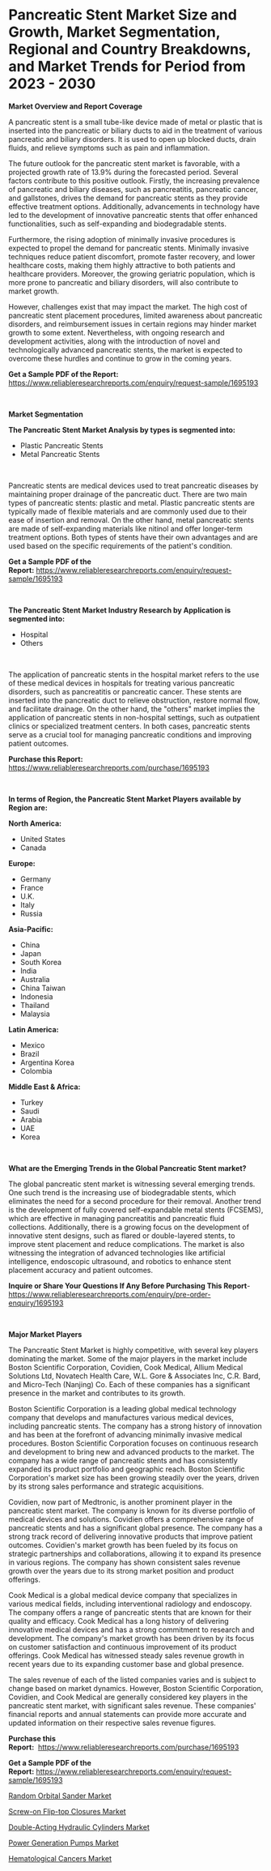 <p><h1>Pancreatic Stent Market Size and Growth, Market Segmentation, Regional and Country Breakdowns, and Market Trends for Period from 2023 -  2030</h1></p><p><strong>Market Overview and Report Coverage</strong></p>
<p><p>A pancreatic stent is a small tube-like device made of metal or plastic that is inserted into the pancreatic or biliary ducts to aid in the treatment of various pancreatic and biliary disorders. It is used to open up blocked ducts, drain fluids, and relieve symptoms such as pain and inflammation.</p><p>The future outlook for the pancreatic stent market is favorable, with a projected growth rate of 13.9% during the forecasted period. Several factors contribute to this positive outlook. Firstly, the increasing prevalence of pancreatic and biliary diseases, such as pancreatitis, pancreatic cancer, and gallstones, drives the demand for pancreatic stents as they provide effective treatment options. Additionally, advancements in technology have led to the development of innovative pancreatic stents that offer enhanced functionalities, such as self-expanding and biodegradable stents.</p><p>Furthermore, the rising adoption of minimally invasive procedures is expected to propel the demand for pancreatic stents. Minimally invasive techniques reduce patient discomfort, promote faster recovery, and lower healthcare costs, making them highly attractive to both patients and healthcare providers. Moreover, the growing geriatric population, which is more prone to pancreatic and biliary disorders, will also contribute to market growth.</p><p>However, challenges exist that may impact the market. The high cost of pancreatic stent placement procedures, limited awareness about pancreatic disorders, and reimbursement issues in certain regions may hinder market growth to some extent. Nevertheless, with ongoing research and development activities, along with the introduction of novel and technologically advanced pancreatic stents, the market is expected to overcome these hurdles and continue to grow in the coming years.</p></p>
<p><strong>Get a Sample PDF of the Report:</strong> <a href="https://www.reliableresearchreports.com/enquiry/request-sample/1695193">https://www.reliableresearchreports.com/enquiry/request-sample/1695193</a></p>
<p>&nbsp;</p>
<p><strong>Market Segmentation</strong></p>
<p><strong>The Pancreatic Stent Market Analysis by types is segmented into:</strong></p>
<p><ul><li>Plastic Pancreatic Stents</li><li>Metal Pancreatic Stents</li></ul></p>
<p>&nbsp;</p>
<p><p>Pancreatic stents are medical devices used to treat pancreatic diseases by maintaining proper drainage of the pancreatic duct. There are two main types of pancreatic stents: plastic and metal. Plastic pancreatic stents are typically made of flexible materials and are commonly used due to their ease of insertion and removal. On the other hand, metal pancreatic stents are made of self-expanding materials like nitinol and offer longer-term treatment options. Both types of stents have their own advantages and are used based on the specific requirements of the patient's condition.</p></p>
<p><strong>Get a Sample PDF of the Report:</strong>&nbsp;<a href="https://www.reliableresearchreports.com/enquiry/request-sample/1695193">https://www.reliableresearchreports.com/enquiry/request-sample/1695193</a></p>
<p>&nbsp;</p>
<p><strong>The Pancreatic Stent Market Industry Research by Application is segmented into:</strong></p>
<p><ul><li>Hospital</li><li>Others</li></ul></p>
<p>&nbsp;</p>
<p><p>The application of pancreatic stents in the hospital market refers to the use of these medical devices in hospitals for treating various pancreatic disorders, such as pancreatitis or pancreatic cancer. These stents are inserted into the pancreatic duct to relieve obstruction, restore normal flow, and facilitate drainage. On the other hand, the "others" market implies the application of pancreatic stents in non-hospital settings, such as outpatient clinics or specialized treatment centers. In both cases, pancreatic stents serve as a crucial tool for managing pancreatic conditions and improving patient outcomes.</p></p>
<p><strong>Purchase this Report:</strong>&nbsp; <a href="https://www.reliableresearchreports.com/purchase/1695193">https://www.reliableresearchreports.com/purchase/1695193</a></p>
<p>&nbsp;</p>
<p><strong>In terms of Region, the Pancreatic Stent Market Players available by Region are:</strong></p>
<p>
    <p> <strong> North America: </strong>
        <ul>
            <li>United States</li>
            <li>Canada</li>
        </ul>
        </p> 
    <p> <strong> Europe: </strong>
        <ul>
            <li>Germany</li>
            <li>France</li>
            <li>U.K.</li>
            <li>Italy</li>
            <li>Russia</li>
        </ul>
        </p> 
    <p> <strong> Asia-Pacific: </strong>
        <ul>
            <li>China</li>
            <li>Japan</li>
            <li>South Korea</li>
            <li>India</li>
            <li>Australia</li>
            <li>China Taiwan</li>
            <li>Indonesia</li>
            <li>Thailand</li>
            <li>Malaysia</li>
        </ul>
        </p> 
    <p> <strong> Latin America: </strong>
        <ul>
            <li>Mexico</li>
            <li>Brazil</li>
            <li>Argentina Korea</li>
            <li>Colombia</li>
        </ul>
        </p> 
    <p> <strong> Middle East & Africa: </strong>
        <ul>
            <li>Turkey</li>
            <li>Saudi</li>
            <li>Arabia</li>
            <li>UAE</li>
            <li>Korea</li>
        </ul>
    </p>
    </p>
<p>&nbsp;</p>
<p><strong>What are the Emerging Trends in the Global Pancreatic Stent market?</strong></p>
<p><p>The global pancreatic stent market is witnessing several emerging trends. One such trend is the increasing use of biodegradable stents, which eliminates the need for a second procedure for their removal. Another trend is the development of fully covered self-expandable metal stents (FCSEMS), which are effective in managing pancreatitis and pancreatic fluid collections. Additionally, there is a growing focus on the development of innovative stent designs, such as flared or double-layered stents, to improve stent placement and reduce complications. The market is also witnessing the integration of advanced technologies like artificial intelligence, endoscopic ultrasound, and robotics to enhance stent placement accuracy and patient outcomes.</p></p>
<p><strong>Inquire or Share Your Questions If Any Before Purchasing This Report</strong>- <a href="https://www.reliableresearchreports.com/enquiry/pre-order-enquiry/1695193">https://www.reliableresearchreports.com/enquiry/pre-order-enquiry/1695193</a></p>
<p>&nbsp;</p>
<p><strong>Major Market Players</strong></p>
<p><p>The Pancreatic Stent Market is highly competitive, with several key players dominating the market. Some of the major players in the market include Boston Scientific Corporation, Covidien, Cook Medical, Allium Medical Solutions Ltd, Novatech Health Care, W.L. Gore & Associates Inc, C.R. Bard, and Micro-Tech (Nanjing) Co. Each of these companies has a significant presence in the market and contributes to its growth.</p><p>Boston Scientific Corporation is a leading global medical technology company that develops and manufactures various medical devices, including pancreatic stents. The company has a strong history of innovation and has been at the forefront of advancing minimally invasive medical procedures. Boston Scientific Corporation focuses on continuous research and development to bring new and advanced products to the market. The company has a wide range of pancreatic stents and has consistently expanded its product portfolio and geographic reach. Boston Scientific Corporation's market size has been growing steadily over the years, driven by its strong sales performance and strategic acquisitions.</p><p>Covidien, now part of Medtronic, is another prominent player in the pancreatic stent market. The company is known for its diverse portfolio of medical devices and solutions. Covidien offers a comprehensive range of pancreatic stents and has a significant global presence. The company has a strong track record of delivering innovative products that improve patient outcomes. Covidien's market growth has been fueled by its focus on strategic partnerships and collaborations, allowing it to expand its presence in various regions. The company has shown consistent sales revenue growth over the years due to its strong market position and product offerings.</p><p>Cook Medical is a global medical device company that specializes in various medical fields, including interventional radiology and endoscopy. The company offers a range of pancreatic stents that are known for their quality and efficacy. Cook Medical has a long history of delivering innovative medical devices and has a strong commitment to research and development. The company's market growth has been driven by its focus on customer satisfaction and continuous improvement of its product offerings. Cook Medical has witnessed steady sales revenue growth in recent years due to its expanding customer base and global presence.</p><p>The sales revenue of each of the listed companies varies and is subject to change based on market dynamics. However, Boston Scientific Corporation, Covidien, and Cook Medical are generally considered key players in the pancreatic stent market, with significant sales revenue. These companies' financial reports and annual statements can provide more accurate and updated information on their respective sales revenue figures.</p></p>
<p><strong>Purchase this Report:</strong>&nbsp;&nbsp;<a href="https://www.reliableresearchreports.com/purchase/1695193">https://www.reliableresearchreports.com/purchase/1695193</a></p>
<p></p>
<p><strong>Get a Sample PDF of the Report:</strong>&nbsp;<a href="https://www.reliableresearchreports.com/enquiry/request-sample/1695193">https://www.reliableresearchreports.com/enquiry/request-sample/1695193</a></p>
<p><p><a href="https://github.com/marloy8/Market-Research-Report-List-1/blob/main/random-orbital-sander-market.md">Random Orbital Sander Market</a></p><p><a href="https://medium.com/@royalhoeger626/screw-on-flip-top-closures-market-report-reveals-the-latest-trends-and-growth-opportunities-of-this-e4b5392f28f9">Screw-on Flip-top Closures Market</a></p><p><a href="https://github.com/mahnoor2003/Market-Research-Report-List-1/blob/main/double-acting-hydraulic-cylinders-market.md">Double-Acting Hydraulic Cylinders Market</a></p><p><a href="https://medium.com/@jerrodhilll68/power-generation-pumps-market-size-and-market-trends-complete-industry-overview-2023-to-2030-8cb10ea1b544">Power Generation Pumps Market</a></p><p><a href="https://www.linkedin.com/pulse/hematological-cancers-market-size-2023-2030-global-industrial-bxqde/">Hematological Cancers Market</a></p></p>